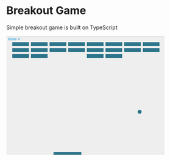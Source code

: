 # Breakout Game
Simple breakout game is built on TypeScript

![alt tag](https://github.com/gios/breakout-game/blob/master/main.png)
